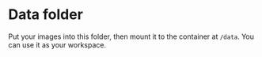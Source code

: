 # Data folder

Put your images into this folder, then mount it to the container at `/data`.
You can use it as your workspace.
